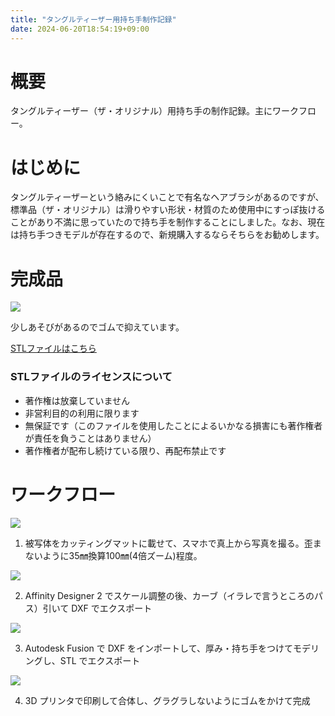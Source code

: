```yaml
---
title: "タングルティーザー用持ち手制作記録"
date: 2024-06-20T18:54:19+09:00
---
```


# 概要

タングルティーザー（ザ・オリジナル）用持ち手の制作記録。主にワークフロー。

# はじめに

タングルティーザーという絡みにくいことで有名なヘアブラシがあるのですが、標準品（ザ・オリジナル）は滑りやすい形状・材質のため使用中にすっぽ抜けることがあり不満に思っていたので持ち手を制作することにしました。なお、現在は持ち手つきモデルが存在するので、新規購入するならそちらをお勧めします。

# 完成品

![](../../media/tangle_teezer_handle_0.jpg)

少しあそびがあるのでゴムで抑えています。

 [STLファイルはこちら](../../media/tangle_teezer_handle.stl)

### STLファイルのライセンスについて

* 著作権は放棄していません
* 非営利目的の利用に限ります
* 無保証です（このファイルを使用したことによるいかなる損害にも著作権者が責任を負うことはありません）
* 著作権者が配布し続けている限り、再配布禁止です

# ワークフロー

![](../../media/tangle_teezer_handle_1.jpg)

1. 被写体をカッティングマットに載せて、スマホで真上から写真を撮る。歪まないように35㎜換算100㎜(4倍ズーム)程度。

![](../../media/tangle_teezer_handle_2.jpg)

2. Affinity Designer 2 でスケール調整の後、カーブ（イラレで言うところのパス）引いて DXF でエクスポート

![](../../media/tangle_teezer_handle_3.jpg)

3. Autodesk Fusion で DXF をインポートして、厚み・持ち手をつけてモデリングし、STL でエクスポート

![](../../media/tangle_teezer_handle_4.jpg)

4. 3D プリンタで印刷して合体し、グラグラしないようにゴムをかけて完成
